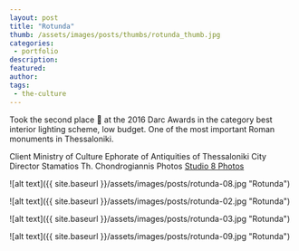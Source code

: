 ```yaml
---
layout: post
title: "Rotunda"
thumb: /assets/images/posts/thumbs/rotunda_thumb.jpg
categories:
 - portfolio
description:
featured:
author: 
tags:
 - the-culture
---
```


Took the second place 🥈 at the 2016 Darc Awards in the category best interior lighting scheme, low budget. One of the most important Roman monuments in Thessaloniki.

<p class="credits">
    <span class="title">Client</span>
        <span class="contributor">Ministry of Culture</span>
        <span class="contributor">Ephorate of Antiquities of Thessaloniki City</span>
    <span class="title">Director</span>
        <span class="contributor">Stamatios Th. Chondrogiannis</span>
    <span class="title">Photos</span>
        <span class="contributor"><a href="http://www.studio8photos.com/">Studio 8 Photos</a></span>
</p>

![alt text]({{ site.baseurl }}/assets/images/posts/rotunda-08.jpg "Rotunda")

![alt text]({{ site.baseurl }}/assets/images/posts/rotunda-02.jpg "Rotunda")

![alt text]({{ site.baseurl }}/assets/images/posts/rotunda-03.jpg "Rotunda")

![alt text]({{ site.baseurl }}/assets/images/posts/rotunda-09.jpg "Rotunda")
